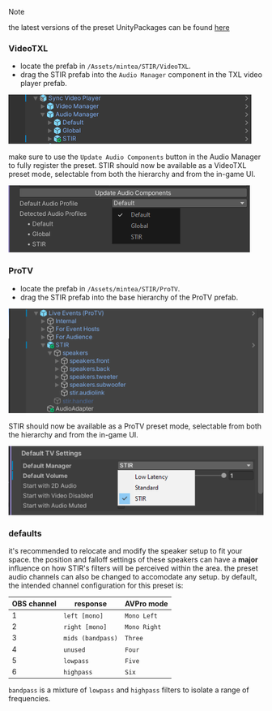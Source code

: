 > [!NOTE]
> the latest versions of the preset UnityPackages can be found [here](https://codeberg.org/mintea/stir/src/branch/master/meta/packages)

### VideoTXL
- locate the prefab in `/Assets/mintea/STIR/VideoTXL`.
- drag the STIR prefab into the `Audio Manager` component in the TXL video player prefab.

![txl-hierarchy-drag](./img/presets.txl.hierarchy-drag.png)

make sure to use the `Update Audio Components` button in the Audio Manager to fully register the preset.
STIR should now be available as a VideoTXL preset mode, selectable from both the hierarchy and from the in-game UI.

![txl-select-stir](./img/presets.txl.select-stir.png)

### ProTV
- locate the prefab in `/Assets/mintea/STIR/ProTV`.
- drag the STIR prefab into the base hierarchy of the ProTV prefab.

![ptv-hierarchy-drag](./img/presets.ptv.hierarchy-drag.png)

STIR should now be available as a ProTV preset mode, selectable from both the hierarchy and from the in-game UI.

![ptv-select-stir](./img/presets.ptv.select-stir.png)

### defaults
it's recommended to relocate and modify the speaker setup to fit your space. the position and falloff settings of these speakers can have a **major** influence on how STIR's filters will be perceived within the area. the preset audio channels can also be changed to accomodate any setup. by default, the intended channel configuration for this preset is:

| OBS channel | response          | AVPro mode   |
|-------------|-------------------|--------------|
| 1           | `left [mono]`     | `Mono Left`  |
| 2           | `right [mono]`    | `Mono Right` |
| 3           | `mids (bandpass)` | `Three`      |
| 4           | `unused`          | `Four`       |
| 5           | `lowpass`         | `Five`       |
| 6           | `highpass`        | `Six`        |

`bandpass` is a mixture of `lowpass` and `highpass` filters to isolate a range of frequencies.